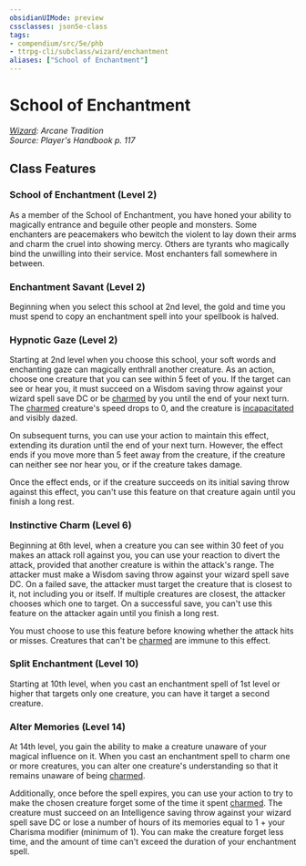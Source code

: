 ```yaml
---
obsidianUIMode: preview
cssclasses: json5e-class
tags:
- compendium/src/5e/phb
- ttrpg-cli/subclass/wizard/enchantment
aliases: ["School of Enchantment"]
---
```

# School of Enchantment
*[Wizard](wizard.md): Arcane Tradition*  
*Source: Player's Handbook p. 117*  


## Class Features

### School of Enchantment (Level 2)

As a member of the School of Enchantment, you have honed your ability to magically entrance and beguile other people and monsters. Some enchanters are peacemakers who bewitch the violent to lay down their arms and charm the cruel into showing mercy. Others are tyrants who magically bind the unwilling into their service. Most enchanters fall somewhere in between.

### Enchantment Savant (Level 2)

Beginning when you select this school at 2nd level, the gold and time you must spend to copy an enchantment spell into your spellbook is halved.

### Hypnotic Gaze (Level 2)

Starting at 2nd level when you choose this school, your soft words and enchanting gaze can magically enthrall another creature. As an action, choose one creature that you can see within 5 feet of you. If the target can see or hear you, it must succeed on a Wisdom saving throw against your wizard spell save DC or be [charmed](/3-Mechanics/CLI/rules/conditions.md#charmed) by you until the end of your next turn. The [charmed](/3-Mechanics/CLI/rules/conditions.md#charmed) creature's speed drops to 0, and the creature is [incapacitated](/3-Mechanics/CLI/rules/conditions.md#incapacitated) and visibly dazed.

On subsequent turns, you can use your action to maintain this effect, extending its duration until the end of your next turn. However, the effect ends if you move more than 5 feet away from the creature, if the creature can neither see nor hear you, or if the creature takes damage.

Once the effect ends, or if the creature succeeds on its initial saving throw against this effect, you can't use this feature on that creature again until you finish a long rest.

### Instinctive Charm (Level 6)

Beginning at 6th level, when a creature you can see within 30 feet of you makes an attack roll against you, you can use your reaction to divert the attack, provided that another creature is within the attack's range. The attacker must make a Wisdom saving throw against your wizard spell save DC. On a failed save, the attacker must target the creature that is closest to it, not including you or itself. If multiple creatures are closest, the attacker chooses which one to target. On a successful save, you can't use this feature on the attacker again until you finish a long rest.

You must choose to use this feature before knowing whether the attack hits or misses. Creatures that can't be [charmed](/3-Mechanics/CLI/rules/conditions.md#charmed) are immune to this effect.

### Split Enchantment (Level 10)

Starting at 10th level, when you cast an enchantment spell of 1st level or higher that targets only one creature, you can have it target a second creature.

### Alter Memories (Level 14)

At 14th level, you gain the ability to make a creature unaware of your magical influence on it. When you cast an enchantment spell to charm one or more creatures, you can alter one creature's understanding so that it remains unaware of being [charmed](/3-Mechanics/CLI/rules/conditions.md#charmed).

Additionally, once before the spell expires, you can use your action to try to make the chosen creature forget some of the time it spent [charmed](/3-Mechanics/CLI/rules/conditions.md#charmed). The creature must succeed on an Intelligence saving throw against your wizard spell save DC or lose a number of hours of its memories equal to 1 + your Charisma modifier (minimum of 1). You can make the creature forget less time, and the amount of time can't exceed the duration of your enchantment spell.